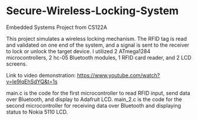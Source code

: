 # Secure-Wireless-Locking-System
Embedded Systems Project from CS122A

This project simulates a wireless locking mechanism. The RFID tag is read and validated on one end of the system, and a signal is sent to the receiver to lock or unlock the target device. I utilized 2 ATmega1284 microcontrollers, 2 hc-05 Bluetooth modules, 1 RFID card reader, and 2 LCD screens. 

Link to video demonstration: https://www.youtube.com/watch?v=le9lqEhSdYQ&t=1s

main.c is the code for the first microcontroller to read RFID input, send data over Bluetooth, and display to Adafruit LCD.
main_2.c is the code for the second microcontroller for receiving data over Bluetooth and displaying status to Nokia 5110 LCD.
